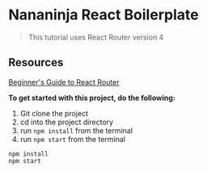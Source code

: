 # Nananinja React Boilerplate

> This tutorial uses React Router version 4

## Resources
[Beginner's Guide to React Router](https://medium.com/p/53094349669/)

**To get started with this project, do the following:**

1. Git clone the project
2. cd into the project directory
3. run `npm install` from the terminal
4. run `npm start` from the terminal

```
npm install
npm start
```
